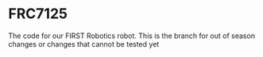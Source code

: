 # FRC7125
The code for our FIRST Robotics robot.
This is the branch for out of season changes or changes that cannot be tested yet
